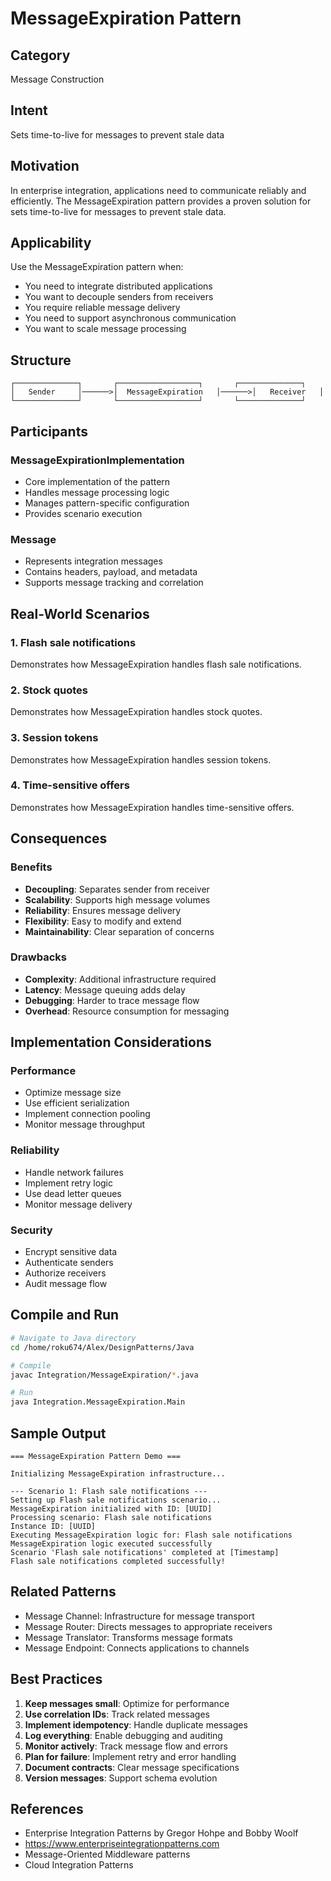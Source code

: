 # MessageExpiration Pattern

## Category
Message Construction

## Intent
Sets time-to-live for messages to prevent stale data

## Motivation
In enterprise integration, applications need to communicate reliably and efficiently.
The MessageExpiration pattern provides a proven solution for sets time-to-live for messages to prevent stale data.

## Applicability
Use the MessageExpiration pattern when:
- You need to integrate distributed applications
- You want to decouple senders from receivers
- You require reliable message delivery
- You need to support asynchronous communication
- You want to scale message processing

## Structure
```
┌──────────────┐       ┌──────────────────┐       ┌──────────────┐
│   Sender     │──────>│  MessageExpiration   │──────>│   Receiver   │
└──────────────┘       └──────────────────┘       └──────────────┘
```

## Participants

### MessageExpirationImplementation
- Core implementation of the pattern
- Handles message processing logic
- Manages pattern-specific configuration
- Provides scenario execution

### Message
- Represents integration messages
- Contains headers, payload, and metadata
- Supports message tracking and correlation

## Real-World Scenarios

### 1. Flash sale notifications
Demonstrates how MessageExpiration handles flash sale notifications.

### 2. Stock quotes
Demonstrates how MessageExpiration handles stock quotes.

### 3. Session tokens
Demonstrates how MessageExpiration handles session tokens.

### 4. Time-sensitive offers
Demonstrates how MessageExpiration handles time-sensitive offers.

## Consequences

### Benefits
- **Decoupling**: Separates sender from receiver
- **Scalability**: Supports high message volumes
- **Reliability**: Ensures message delivery
- **Flexibility**: Easy to modify and extend
- **Maintainability**: Clear separation of concerns

### Drawbacks
- **Complexity**: Additional infrastructure required
- **Latency**: Message queuing adds delay
- **Debugging**: Harder to trace message flow
- **Overhead**: Resource consumption for messaging

## Implementation Considerations

### Performance
- Optimize message size
- Use efficient serialization
- Implement connection pooling
- Monitor message throughput

### Reliability
- Handle network failures
- Implement retry logic
- Use dead letter queues
- Monitor message delivery

### Security
- Encrypt sensitive data
- Authenticate senders
- Authorize receivers
- Audit message flow

## Compile and Run
```bash
# Navigate to Java directory
cd /home/roku674/Alex/DesignPatterns/Java

# Compile
javac Integration/MessageExpiration/*.java

# Run
java Integration.MessageExpiration.Main
```

## Sample Output
```
=== MessageExpiration Pattern Demo ===

Initializing MessageExpiration infrastructure...

--- Scenario 1: Flash sale notifications ---
Setting up Flash sale notifications scenario...
MessageExpiration initialized with ID: [UUID]
Processing scenario: Flash sale notifications
Instance ID: [UUID]
Executing MessageExpiration logic for: Flash sale notifications
MessageExpiration logic executed successfully
Scenario 'Flash sale notifications' completed at [Timestamp]
Flash sale notifications completed successfully!
```

## Related Patterns
- Message Channel: Infrastructure for message transport
- Message Router: Directs messages to appropriate receivers
- Message Translator: Transforms message formats
- Message Endpoint: Connects applications to channels

## Best Practices
1. **Keep messages small**: Optimize for performance
2. **Use correlation IDs**: Track related messages
3. **Implement idempotency**: Handle duplicate messages
4. **Log everything**: Enable debugging and auditing
5. **Monitor actively**: Track message flow and errors
6. **Plan for failure**: Implement retry and error handling
7. **Document contracts**: Clear message specifications
8. **Version messages**: Support schema evolution

## References
- Enterprise Integration Patterns by Gregor Hohpe and Bobby Woolf
- https://www.enterpriseintegrationpatterns.com
- Message-Oriented Middleware patterns
- Cloud Integration Patterns
